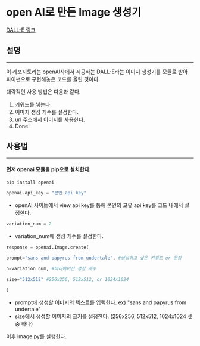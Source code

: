 # open AI로 만든 Image 생성기
[DALL-E 링크](https://labs.openai.com/)
## 설명
---
이 레포지토리는 openAI사에서 제공하는 DALL-E라는 이미지 생성기를 모듈로 받아 파이썬으로 구현해놓은 코드를 올린 것이다.

대략적인 사용 방법은 다음과 같다.
1. 키워드를 넣는다.
2. 이미지 생성 개수를 설정한다.
3. url 주소에서 이미지를 사용한다.
4. Done!
## 사용법
---
#### 먼저 openai 모듈을 pip으로 설치한다.
```
pip install openai
```

```python
openai.api_key = "본인 api key"
```
- openAI 사이트에서 view api key를 통해 본인의 고유 api key를 코드 내에서 설정한다.

```python
variation_num = 2
```
- variation_num에 생성 개수를 설정한다.

```python
response = openai.Image.create(

prompt="sans and papyrus from undertale", #생성하고 싶은 키워드 or 문장

n=variation_num, #바리에이션 생성 개수

size="512x512" #256x256, 512x512, or 1024x1024

)
```
- prompt에 생성할 이미지의 텍스트를 입력한다. ex) "sans and papyrus from undertale"
- size에서 생성할 이미지의 크기를 설정한다. (256x256, 512x512, 1024x1024 셋 중 하나)

이후 image.py를 실행한다.
